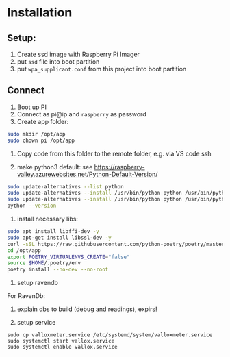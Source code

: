 # Installation

## Setup:

1. Create ssd image with Raspberry Pi Imager
1. put `ssd` file into boot partition
1. put `wpa_supplicant.conf` from this project into boot partition 

## Connect

1. Boot up PI
1. Connect as pi@ip and `raspberry` as password
1. Create app folder:

```sh
sudo mkdir /opt/app
sudo chown pi /opt/app
```

1. Copy code from this folder to the remote folder, e.g. via VS code ssh

1. make python3 default:
see https://raspberry-valley.azurewebsites.net/Python-Default-Version/
```sh
sudo update-alternatives --list python
sudo update-alternatives --install /usr/bin/python python /usr/bin/python2.7 1
sudo update-alternatives --install /usr/bin/python python /usr/bin/python3.7 2
python --version
```

1. install necessary libs:
```sh
sudo apt install libffi-dev -y
sudo apt-get install libssl-dev -y
curl -sSL https://raw.githubusercontent.com/python-poetry/poetry/master/get-poetry.py | python
cd /opt/app
export POETRY_VIRTUALENVS_CREATE="false"
source $HOME/.poetry/env
poetry install --no-dev --no-root

```

1. setup ravendb

For RavenDb:

1. explain dbs to build (debug and readings), expirs!

1. setup service
```shell script
sudo cp valloxmeter.service /etc/systemd/system/valloxmeter.service
sudo systemctl start vallox.service
sudo systemctl enable vallox.service
```